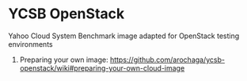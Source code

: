 # YCSB OpenStack
Yahoo Cloud System Benchmark image adapted for OpenStack testing environments

1. Preparing your own image: https://github.com/arochaga/ycsb-openstack/wiki#preparing-your-own-cloud-image
